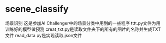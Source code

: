 # scene_classify
场景识别
这是参加AI Challenger中的场景分类中用到的一些程序
tttt.py文件为用训练好的模型做预测
creat_txt.py是读取文件夹下的所有的图片的名称并生成TXT文件
read_data.py是实现读取.json文件
